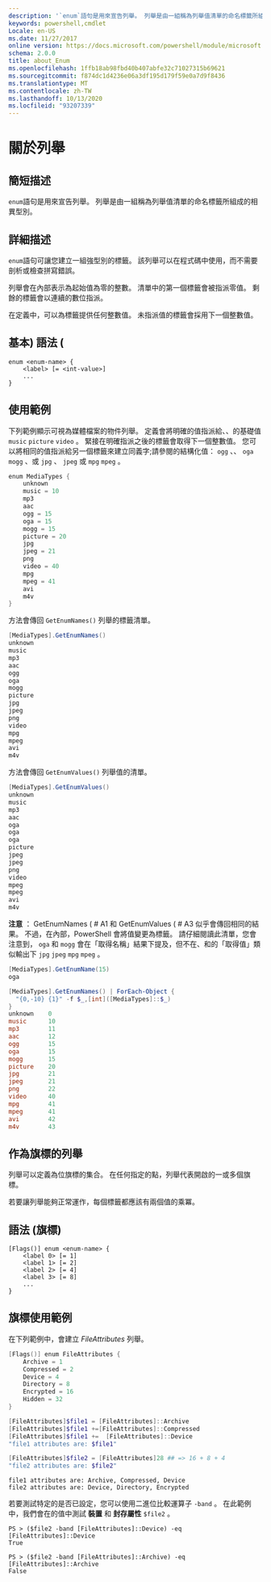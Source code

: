 ```yaml
---
description: '`enum`語句是用來宣告列舉。 列舉是由一組稱為列舉值清單的命名標籤所組成的相異型別。'
keywords: powershell,cmdlet
Locale: en-US
ms.date: 11/27/2017
online version: https://docs.microsoft.com/powershell/module/microsoft.powershell.core/about/about_enum?view=powershell-7.1&WT.mc_id=ps-gethelp
schema: 2.0.0
title: about_Enum
ms.openlocfilehash: 1ffb18ab98fbd40b407abfe32c71027315b69621
ms.sourcegitcommit: f874dc1d4236e06a3df195d179f59e0a7d9f8436
ms.translationtype: MT
ms.contentlocale: zh-TW
ms.lasthandoff: 10/13/2020
ms.locfileid: "93207339"
---
```

# <a name="about-enum"></a>關於列舉

## <a name="short-description"></a>簡短描述
`enum`語句是用來宣告列舉。 列舉是由一組稱為列舉值清單的命名標籤所組成的相異型別。

## <a name="long-description"></a>詳細描述

`enum`語句可讓您建立一組強型別的標籤。 該列舉可以在程式碼中使用，而不需要剖析或檢查拼寫錯誤。

列舉會在內部表示為起始值為零的整數。 清單中的第一個標籤會被指派零值。 剩餘的標籤會以連續的數位指派。

在定義中，可以為標籤提供任何整數值。 未指派值的標籤會採用下一個整數值。

## <a name="syntax-basic"></a>基本) 語法 (

```syntax
enum <enum-name> {
    <label> [= <int-value>]
    ...
}
```

## <a name="usage-example"></a>使用範例

下列範例顯示可視為媒體檔案的物件列舉。 定義會將明確的值指派給、、的基礎值 `music` `picture` `video` 。 緊接在明確指派之後的標籤會取得下一個整數值。 您可以將相同的值指派給另一個標籤來建立同義字;請參閱的結構化值： `ogg` 、、 `oga` `mogg` 、或 `jpg` 、 `jpeg` 或 `mpg` `mpeg` 。

```powershell
enum MediaTypes {
    unknown
    music = 10
    mp3
    aac
    ogg = 15
    oga = 15
    mogg = 15
    picture = 20
    jpg
    jpeg = 21
    png
    video = 40
    mpg
    mpeg = 41
    avi
    m4v
}
```

方法會傳回 `GetEnumNames()` 列舉的標籤清單。

```powershell
[MediaTypes].GetEnumNames()
unknown
music
mp3
aac
ogg
oga
mogg
picture
jpg
jpeg
png
video
mpg
mpeg
avi
m4v
```

方法會傳回 `GetEnumValues()` 列舉值的清單。

```powershell
[MediaTypes].GetEnumValues()
unknown
music
mp3
aac
oga
oga
oga
picture
jpeg
jpeg
png
video
mpeg
mpeg
avi
m4v
```

**注意** ： GetEnumNames ( # A1 和 GetEnumValues ( # A3 似乎會傳回相同的結果。
不過，在內部，PowerShell 會將值變更為標籤。 請仔細閱讀此清單，您會注意到， `oga` 和 `mogg` 會在「取得名稱」結果下提及，但不在、和的「取得值」類似輸出下 `jpg` `jpeg` `mpg` `mpeg` 。

```powershell
[MediaTypes].GetEnumName(15)
oga

[MediaTypes].GetEnumNames() | ForEach-Object {
  "{0,-10} {1}" -f $_,[int]([MediaTypes]::$_)
}
unknown    0
music      10
mp3        11
aac        12
ogg        15
oga        15
mogg       15
picture    20
jpg        21
jpeg       21
png        22
video      40
mpg        41
mpeg       41
avi        42
m4v        43
```

## <a name="enumerations-as-flags"></a>作為旗標的列舉

列舉可以定義為位旗標的集合。
在任何指定的點，列舉代表開啟的一或多個旗標。

若要讓列舉能夠正常運作，每個標籤都應該有兩個值的乘冪。

## <a name="syntax-flags"></a>語法 (旗標) 

```syntax
[Flags()] enum <enum-name> {
    <label 0> [= 1]
    <label 1> [= 2]
    <label 2> [= 4]
    <label 3> [= 8]
    ...
}
```

## <a name="flags-usage-example"></a>旗標使用範例

在下列範例中，會建立 *FileAttributes* 列舉。

```powershell
[Flags()] enum FileAttributes {
    Archive = 1
    Compressed = 2
    Device = 4
    Directory = 8
    Encrypted = 16
    Hidden = 32
}

[FileAttributes]$file1 = [FileAttributes]::Archive
[FileAttributes]$file1 +=[FileAttributes]::Compressed
[FileAttributes]$file1 +=  [FileAttributes]::Device
"file1 attributes are: $file1"

[FileAttributes]$file2 = [FileAttributes]28 ## => 16 + 8 + 4
"file2 attributes are: $file2"
```

```output
file1 attributes are: Archive, Compressed, Device
file2 attributes are: Device, Directory, Encrypted
```

若要測試特定的是否已設定，您可以使用二進位比較運算子 `-band` 。 在此範例中，我們會在的值中測試 **裝置** 和 **封存屬性** `$file2` 。

```
PS > ($file2 -band [FileAttributes]::Device) -eq [FileAttributes]::Device
True

PS > ($file2 -band [FileAttributes]::Archive) -eq [FileAttributes]::Archive
False
```

